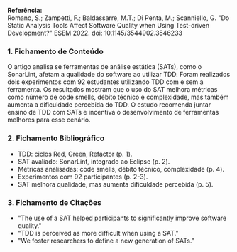 **Referência:**  
Romano, S.; Zampetti, F.; Baldassarre, M.T.; Di Penta, M.; Scanniello, G. "Do Static Analysis Tools Affect Software Quality when Using Test-driven Development?" ESEM 2022. doi: 10.1145/3544902.3546233

### 1. Fichamento de Conteúdo
O artigo analisa se ferramentas de análise estática (SATs), como o SonarLint, afetam a qualidade do software ao utilizar TDD. Foram realizados dois experimentos com 92 estudantes utilizando TDD com e sem a ferramenta. Os resultados mostram que o uso do SAT melhora métricas como número de code smells, débito técnico e complexidade, mas também aumenta a dificuldade percebida do TDD. O estudo recomenda juntar ensino de TDD com SATs e incentiva o desenvolvimento de ferramentas melhores para esse cenário.

### 2. Fichamento Bibliográfico
- TDD: ciclos Red, Green, Refactor (p. 1).
- SAT avaliado: SonarLint, integrado ao Eclipse (p. 2).
- Métricas analisadas: code smells, débito técnico, complexidade (p. 4).
- Experimentos com 92 participantes (p. 2-3).
- SAT melhora qualidade, mas aumenta dificuldade percebida (p. 5).

### 3. Fichamento de Citações
- "The use of a SAT helped participants to significantly improve software quality."
- "TDD is perceived as more difficult when using a SAT."
- "We foster researchers to define a new generation of SATs."
